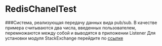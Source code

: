 # RedisChanelTest
###Система, реализующая передачу данных вида pub/sub.
В качестве примера считываются два числа, введенных пользователем,
перемножаются между собой и выводятся в приложении Listener
Для установки модуля StackExchange перейдите по [ссылке](https://github.com/StackExchange/StackExchange.Redis)
